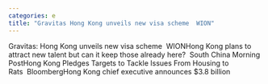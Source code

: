 ```yaml
---
categories: e
title: "Gravitas Hong Kong unveils new visa scheme  WION"
---
```

Gravitas: Hong Kong unveils new visa scheme&nbsp;&nbsp;WIONHong Kong plans to attract new talent but can it keep those already here?&nbsp;&nbsp;South China Morning PostHong Kong Pledges Targets to Tackle Issues From Housing to Rats&nbsp;&nbsp;BloombergHong Kong chief executive announces $3.8 billion